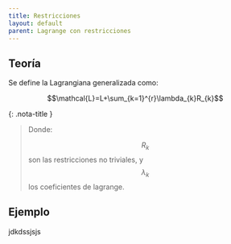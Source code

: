 ```yaml
---
title: Restricciones
layout: default
parent: Lagrange con restricciones
---
```


## Teoría
Se define la Lagrangiana generalizada como:

$$\mathcal{L}=L+\sum_{k=1}^{r}\lambda_{k}R_{k}$$

{: .nota-title }
> Donde:
>
> $$ R_{k} $$ son las restricciones no triviales, y $$\lambda_{k}$$ los coeficientes de lagrange.

## Ejemplo 
jdkdssjsjs
